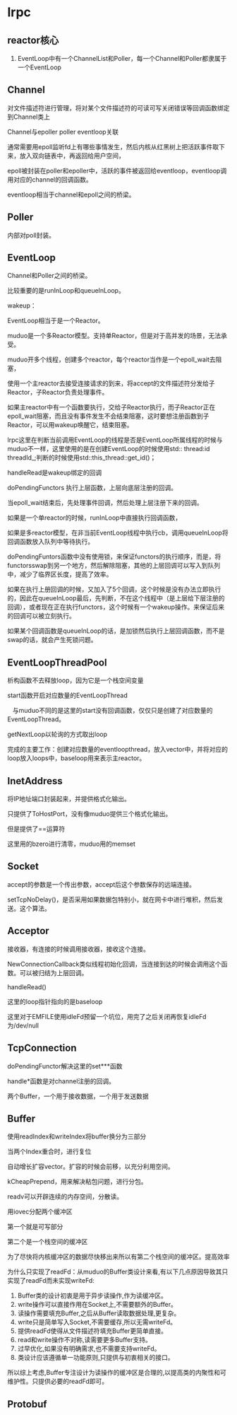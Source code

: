 # lrpc

## reactor核心

1. EventLoop中有一个ChannelList和Poller，每一个Channel和Poller都隶属于一个EventLoop

## Channel

对文件描述符进行管理，将对某个文件描述符的可读可写关闭错误等回调函数绑定到Channel类上

Channel与epoller poller eventloop关联

通常需要用epoll监听fd上有哪些事情发生，然后内核从红黑树上把活跃事件取下来，放入双向链表中，再返回给用户空间，

epoll被封装在poller和epoller中，活跃的事件被返回给eventloop，eventloop调用对应的channel的回调函数。

eventloop相当于channel和epoll之间的桥梁。

## Poller

内部对poll封装。

## EventLoop

Channel和Poller之间的桥梁。

比较重要的是runInLoop和queueInLoop。

wakeup：

EventLoop相当于是一个Reactor。

muduo是一个多Reactor模型。支持单Reactor，但是对于高并发的场景，无法承受。

muduo开多个线程，创建多个reactor，每个reactor当作是一个epoll_wait去阻塞，

使用一个主reactor去接受连接请求的到来，将accept的文件描述符分发给子Reactor，子Reactor负责处理事件。

如果主reactor中有一个函数要执行，交给子Reactor执行，而子Reactor正在epoll_wait阻塞，而且没有事件发生不会结束阻塞，这时要想注册函数到子Reactor，可以用wakeup唤醒它，结束阻塞。

lrpc这里在判断当前调用EventLoop的线程是否是EventLoop所属线程的时候与muduo不一样，这里使用的是在创建EventLoop的时候使用std:: thread:id threadId_;判断的时候使用std::this_thread::get_id()；

handleRead是wakeup绑定的回调

doPendingFunctors 执行上层函数，上层向底层注册的回调。

当epoll_wait结束后，先处理事件回调，然后处理上层注册下来的回调。

如果是一个单reactor的时候，runInLoop中直接执行回调函数，

如果是多reactor模型，在非当前EventLoop线程中执行cb，调用queueInLoop将回调函数放入队列中等待执行。

doPendingFuntors函数中没有使用锁，来保证functors的执行顺序，而是，将functorsswap到另一个地方，然后解除阻塞，其他的上层回调可以写入到队列中，减少了临界区长度，提高了效率。

如果在执行上册回调的时候，又加入了5个回调，这个时候是没有办法立即执行的，因此在queueInLoop最后，先判断，不在这个线程中（是上层给下层注册的回调），或者现在正在执行functors，这个时候有一个wakeup操作。来保证后来的回调可以被立刻执行。

如果某个回调函数是queueInLoop的话，是加锁然后执行上层回调函数，而不是swap的话，就会产生死锁问题。

## EventLoopThreadPool

析构函数不去释放loop，因为它是一个栈空间变量

start函数开启对应数量的EventLoopThread

   与muduo不同的是这里的start没有回调函数，仅仅只是创建了对应数量的EventLoopThread。

getNextLoop以轮询的方式取出loop

完成的主要工作：创建对应数量的eventloopthread，放入vector中，并将对应的loop放入loops中，baseloop用来表示主reactor。

## InetAddress

将IP地址端口封装起来，并提供格式化输出。

只提供了ToHostPort，没有像muduo提供三个格式化输出。

但是提供了==运算符

这里用的bzero进行清零，muduo用的memset

## Socket

accept的参数是一个传出参数，accept后这个参数保存的远端连接。

setTcpNoDelay()，是否采用如果数据包特别小，就在网卡中进行堆积，然后发送。这个算法。

## Acceptor

接收器，有连接的时候调用接收器，接收这个连接。

NewConnectionCallback类似线程初始化回调，当连接到达的时候会调用这个函数。可以被归结为上层回调。

handleRead()

这里的loop指针指向的是baseloop

这里对于EMFILE使用idleFd预留一个坑位，用完了之后关闭再恢复idleFd为/dev/null

## TcpConnection

doPendingFunctor解决这里的set***函数

handle*函数是对channel注册的回调。

两个Buffer，一个用于接收数据，一个用于发送数据

## Buffer

使用readIndex和writeIndex将buffer换分为三部分

当两个Index重合时，进行复位

自动增长扩容vector。扩容的时候会前移，以充分利用空间。

kCheapPrepend，用来解决粘包问题，进行分包。

readv可以开辟连续的内存空间，分散读。

用iovec分配两个缓冲区

第一个就是可写部分

第二个是一个栈空间的缓冲区

为了尽快将内核缓冲区的数据尽快移出来所以有第二个栈空间的缓冲区。提高效率

为什么只实现了readFd：从muduo的Buffer类设计来看,有以下几点原因导致其只实现了readFd而未实现writeFd:

1. Buffer类的设计初衷是用于异步读操作,作为读缓冲区。
2. write操作可以直接作用在Socket上,不需要额外的Buffer。
3. 读操作需要填充Buffer,之后从Buffer读取数据处理,更复杂。
4. write只是简单写入Socket,不需要缓存,所以无需writeFd。
5. 提供readFd使得从文件描述符填充Buffer更简单直接。
6. read和write操作不对称,读需要更多Buffer支持。
7. 过早优化,如果没有明确需求,也不需要支持writeFd。
8. 类设计应该遵循单一功能原则,只提供与初衷相关的接口。

所以综上考虑,Buffer专注设计为读操作的缓冲区是合理的,以提高类的内聚性和可维护性。只提供必要的readFd即可。

## Protobuf
